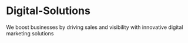 # Digital-Solutions
We boost businesses by driving sales and visibility with innovative digital marketing solutions
